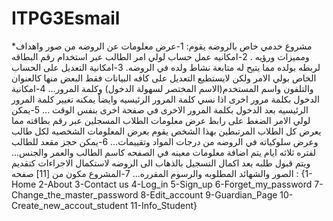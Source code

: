 # ITPG3Esmail
*مشروع خدمي خاص بالروضه يقوم:
1-عرض معلومات عن الروضه من صور واهداف ومميزات ورؤيه .
2-امكانيه عمل حساب لولي امر الطالب عبر استخدام رقم البطاقه لربطه بولده مما يتيح له متابعة نشاط ولده في الروضه.
3-امكانية التعديل على الحساب الخاص بولي الامر ولكن لايستطيع التعديل على كافه البيانات فقط البعض منها كالعنوان والتلفون واسم المستخدم(الاسم المختصر لسهولة الدخول) وكلمة المرور...
4-امكانية الدخول بكلمة مرور اخرى اذا نسي كلمة المرور الرئيسيه وايضاً يمكنه تغيير كلمة المرور الرئيسيه بعد الدخول بكلمة المرور الاخرى في صفحة اخرى بنفس الوقت ...
5-يمكن لولي الامر الضغط على رابط عرض معلومات الطلاب المسجلين عبر رقم بطاقته مما يعرض كل الطلاب المرتبطين بهذا الشخص يقوم بعرض المعلومات الشخصيه لكل طالب وعرض سلوكياته في الروضه من درجات المواد وتقييمات...
6-يمكن حجز مقعد للطالب لفتره ثلاثه ايام يتم اضافة معلومات معينه في الصفحه كاسم الطالب والعمر والجنس... ويتم قبول طلبه بعد اكمال التسجيل بالذهاب الى الروضه لاستكمال الاجراءات كتقديم الصور والشهائد المطلوبه والرسوم المقرره...
7-المشروع مكون من [11] صفحه :
{1-Home 2-About 3-Contact us 4-Log_in 5-Sign_up 6-Forget_my_password 
7-Change_the_master_password 8-Edit_account 9-Guardian_Page 10-Create_new_accout_student 11-Info_Student}
